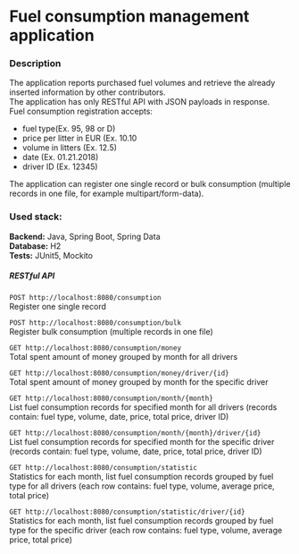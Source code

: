 # Fuel consumption management application

### Description
The application reports purchased fuel volumes and retrieve the already inserted information by other contributors. <br>
The application has only RESTful API with JSON payloads in response. <br>
Fuel consumption registration accepts: <br>
-	fuel type(Ex. 95, 98 or D) 
-	price per litter in EUR (Ex. 10.10
-	volume in litters (Ex. 12.5)
-	date (Ex. 01.21.2018)
-	driver ID (Ex. 12345) <br>

The application can register one single record or bulk consumption
(multiple records in one file, for example multipart/form-data).


### Used stack:
<b>Backend:</b> Java, Spring Boot, Spring Data<br>
<b>Database:</b> H2<br>
<b>Tests:</b> JUnit5, Mockito<br>



##### RESTful API

`POST http://localhost:8080/consumption`   <br>
Register one single record

`POST http://localhost:8080/consumption/bulk` <br>
Register bulk consumption (multiple records in one file)

`GET http://localhost:8080/consumption/money`  <br>
Total spent amount of money grouped by month for all drivers  

`GET http://localhost:8080/consumption/money/driver/{id}`   <br>
Total spent amount of money grouped by month for the specific driver
   
`GET http://localhost:8080/consumption/month/{month}`   <br>
List fuel consumption records for specified month for all drivers
(records contain: fuel type, volume, date, price, total price, driver ID)
   
`GET http://localhost:8080/consumption/month/{month}/driver/{id}`   <br>
List fuel consumption records for specified month for the specific driver
(records contain: fuel type, volume, date, price, total price, driver ID)
 
`GET http://localhost:8080/consumption/statistic`  <br>
Statistics for each month, list fuel consumption records grouped by fuel type for all drivers
(each row contains: fuel type, volume, average price, total price)

`GET http://localhost:8080/consumption/statistic/driver/{id}`  <br>
Statistics for each month, list fuel consumption records grouped by fuel type for the specific driver
(each row contains: fuel type, volume, average price, total price)

